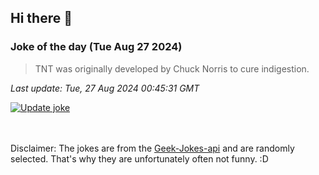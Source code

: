 ## Hi there 👋

### Joke of the day (Tue Aug 27 2024)
<!-- joke -->
>TNT was originally developed by Chuck Norris to cure indigestion.
<!-- /joke -->

*Last update: Tue, 27 Aug 2024 00:45:31 GMT*

[![Update joke](https://github.com/nclskfm/nclskfm/actions/workflows/joke.yml/badge.svg)](https://github.com/nclskfm/nclskfm/actions/workflows/joke.yml)

<br><br>
Disclaimer: The jokes are from the [Geek-Jokes-api](https://github.com/sameerkumar18/geek-joke-api) and are randomly selected. That's why they are unfortunately often not funny. :D
